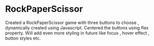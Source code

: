# RockPaperScissor 
Created a RockPaperScissor game with three buttons to choose , dynamically created using Javascript.
Centered the buttons using flex property.
Will add even more styling in future like focus , hover effect , button styles etc.